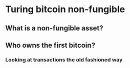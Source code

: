 # Turing bitcoin non-fungible

## What is a non-fungible asset?

## Who owns the first bitcoin?

### Looking at transactions the old fashioned way
